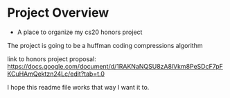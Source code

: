 # Project Overview

- A place to organize my cs20 honors project

The project is going to be a huffman coding compressions algorithm

link to honors project proposal: https://docs.google.com/document/d/1RAKNaNQSU8zA8lVkm8PeSDcF7pFKCuHAmQektzn24Lc/edit?tab=t.0

I hope this readme file works that way I want it to.
